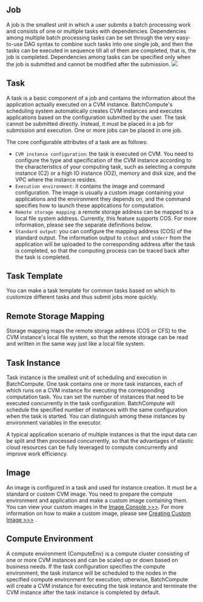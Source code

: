 ## Job
A job is the smallest unit in which a user submits a batch processing work and consists of one or multiple tasks with dependencies. Dependencies among multiple batch processing tasks can be set through the very easy-to-use DAG syntax to combine such tasks into one single job, and then the tasks can be executed in sequence till all of them are completed, that is, the job is completed. Dependencies among tasks can be specified only when the job is submitted and cannot be modified after the submission.
![](https://main.qcloudimg.com/raw/b1ddc38f5a3eb6396599db1418100b1e.png)
## Task
A task is a basic component of a job and contains the information about the application actually executed on a CVM instance. BatchCompute's scheduling system automatically creates CVM instances and executes applications based on the configuration submitted by the user. The task cannot be submitted directly. Instead, it must be placed in a job for submission and execution. One or more jobs can be placed in one job.

The core configurable attributes of a task are as follows:
* ``CVM instance configuration``: the task is executed on CVM. You need to configure the type and specification of the CVM instance according to the characteristics of your computing task, such as selecting a compute instance (C2) or a high IO instance (IO2), memory and disk size, and the VPC where the instance resides.
* ``Execution environment``: it contains the image and command configuration. The image is usually a custom image containing your applications and the environment they depends on, and the command specifies how to launch these applications for computation.
* ``Remote storage mapping``: a remote storage address can be mapped to a local file system address. Currently, this feature supports COS. For more information, please see the separate definitions below.
* ``Standard output``: you can configure the mapping address (COS) of the standard output. The information output to `stdout` and `stderr` from the application will be uploaded to the corresponding address after the task is completed, so that the computing process can be traced back after the task is completed.

## Task Template
You can make a task template for common tasks based on which to customize different tasks and thus submit jobs more quickly.

## Remote Storage Mapping
Storage mapping maps the remote storage address (COS or CFS) to the CVM instance's local file system, so that the remote storage can be read and written in the same way just like a local file system.

## Task Instance
Task instance is the smallest unit of scheduling and execution in BatchCompute. One task contains one or more task instances, each of which runs on a CVM instance for executing the corresponding computation task. You can set the number of instances that need to be executed concurrently in the task configuration. BatchCompute will schedule the specified number of instances with the same configuration when the task is started. You can distinguish among these instances by environment variables in the executor.

A typical application scenario of multiple instances is that the input data can be split and then processed concurrently, so that the advantages of elastic cloud resources can be fully leveraged to compute concurrently and improve work efficiency.

## Image
An image is configured in a task and used for instance creation. It must be a standard or custom CVM image. You need to prepare the compute environment and application and make a custom image containing them. You can view your custom images in the [Image Console >>>](https://console.cloud.tencent.com/cvm/image?rid=1&imageType=1). For more information on how to make a custom image, please see [Creating Custom Image >>>](https://intl.cloud.tencent.com/document/product/213/4942) .
## Compute Environment
A compute environment (ComputeEnv) is a compute cluster consisting of one or more CVM instances and can be scaled up or down based on business needs. If the task configuration specifies the compute environment, the task instance will be scheduled to the nodes in the specified compute environment for execution; otherwise, BatchCompute will create a CVM instance for executing the task instance and terminate the CVM instance after the task instance is completed by default.


